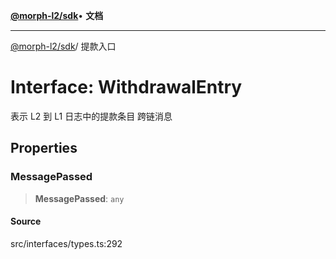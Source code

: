 [**@morph-l2/sdk**](../globals.md)• **文档**

***

[@morph-l2/sdk](../globals.md)/ 提款入口

# Interface: WithdrawalEntry

表示 L2 到 L1 日志中的提款条目
跨链消息

## Properties

### MessagePassed

> **MessagePassed**: `any`

#### Source

src/interfaces/types.ts:292
